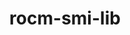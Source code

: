 ---
title: "rocm-smi-lib"
layout: cache
categories: [package, develop]
meta: {"versions": ["6.1.2"], "compilers": ["gcc@=11.4.0"], "oss": ["ubuntu22.04"], "platforms": ["linux"], "targets": ["x86_64_v3"], "stacks": ["e4s", "ml-linux-x86_64-rocm", "root"], "num_specs": 14, "num_specs_by_stack": {"root": 14, "e4s": 9, "ml-linux-x86_64-rocm": 5}}
spec_details: [{"hash": "23ep2jjq7jrfzrt2lj5ldfbkxvjdq263", "compiler": "gcc@=11.4.0", "versions": ["6.1.2"], "os": "ubuntu22.04", "platform": "linux", "target": "x86_64_v3", "variants": ["~asan", "build_system=cmake", "build_type=Release", "generator=make", "~ipo", "patches=62be726", "+shared"], "stacks": ["root", "e4s"], "size": "-", "tarball": "https://binaries.spack.io/develop/build_cache/linux-ubuntu22.04-x86_64_v3/gcc-11.4.0/rocm-smi-lib-6.1.2/linux-ubuntu22.04-x86_64_v3-gcc-11.4.0-rocm-smi-lib-6.1.2-23ep2jjq7jrfzrt2lj5ldfbkxvjdq263.spack"}, {"hash": "u4h5kvbcnny4ucj4wjq6syjchb2h5lsn", "compiler": "gcc@=11.4.0", "versions": ["6.1.2"], "os": "ubuntu22.04", "platform": "linux", "target": "x86_64_v3", "variants": ["~asan", "build_system=cmake", "build_type=Release", "generator=make", "~ipo", "patches=62be726", "+shared"], "stacks": ["root", "e4s"], "size": "-", "tarball": "https://binaries.spack.io/develop/build_cache/linux-ubuntu22.04-x86_64_v3/gcc-11.4.0/rocm-smi-lib-6.1.2/linux-ubuntu22.04-x86_64_v3-gcc-11.4.0-rocm-smi-lib-6.1.2-u4h5kvbcnny4ucj4wjq6syjchb2h5lsn.spack"}, {"hash": "gjc5ajqnqkfqg3ghw37umaofkf52aqje", "compiler": "gcc@=11.4.0", "versions": ["6.1.2"], "os": "ubuntu22.04", "platform": "linux", "target": "x86_64_v3", "variants": ["~asan", "build_system=cmake", "build_type=Release", "generator=make", "~ipo", "patches=62be726", "+shared"], "stacks": ["root", "e4s"], "size": "-", "tarball": "https://binaries.spack.io/develop/build_cache/linux-ubuntu22.04-x86_64_v3/gcc-11.4.0/rocm-smi-lib-6.1.2/linux-ubuntu22.04-x86_64_v3-gcc-11.4.0-rocm-smi-lib-6.1.2-gjc5ajqnqkfqg3ghw37umaofkf52aqje.spack"}, {"hash": "dodg6p2omu27tuuvwmgt6utqnoxafqxe", "compiler": "gcc@=11.4.0", "versions": ["6.1.2"], "os": "ubuntu22.04", "platform": "linux", "target": "x86_64_v3", "variants": ["~asan", "build_system=cmake", "build_type=Release", "generator=make", "~ipo", "patches=62be726", "+shared"], "stacks": ["root", "e4s"], "size": "-", "tarball": "https://binaries.spack.io/develop/build_cache/linux-ubuntu22.04-x86_64_v3/gcc-11.4.0/rocm-smi-lib-6.1.2/linux-ubuntu22.04-x86_64_v3-gcc-11.4.0-rocm-smi-lib-6.1.2-dodg6p2omu27tuuvwmgt6utqnoxafqxe.spack"}, {"hash": "tgyrr5ngxpk3qoxds5xis7udl7hb2kzf", "compiler": "gcc@=11.4.0", "versions": ["6.1.2"], "os": "ubuntu22.04", "platform": "linux", "target": "x86_64_v3", "variants": ["~asan", "build_system=cmake", "build_type=Release", "generator=make", "~ipo", "patches=62be726", "+shared"], "stacks": ["root", "e4s"], "size": "-", "tarball": "https://binaries.spack.io/develop/build_cache/linux-ubuntu22.04-x86_64_v3/gcc-11.4.0/rocm-smi-lib-6.1.2/linux-ubuntu22.04-x86_64_v3-gcc-11.4.0-rocm-smi-lib-6.1.2-tgyrr5ngxpk3qoxds5xis7udl7hb2kzf.spack"}, {"hash": "lyf72mu2y2scc35icwuankg2sayknssh", "compiler": "gcc@=11.4.0", "versions": ["6.1.2"], "os": "ubuntu22.04", "platform": "linux", "target": "x86_64_v3", "variants": ["~asan", "build_system=cmake", "build_type=Release", "generator=make", "~ipo", "patches=62be726", "+shared"], "stacks": ["root", "e4s"], "size": "-", "tarball": "https://binaries.spack.io/develop/build_cache/linux-ubuntu22.04-x86_64_v3/gcc-11.4.0/rocm-smi-lib-6.1.2/linux-ubuntu22.04-x86_64_v3-gcc-11.4.0-rocm-smi-lib-6.1.2-lyf72mu2y2scc35icwuankg2sayknssh.spack"}, {"hash": "cravk5izxde35goduzaxqdb5437ddg46", "compiler": "gcc@=11.4.0", "versions": ["6.1.2"], "os": "ubuntu22.04", "platform": "linux", "target": "x86_64_v3", "variants": ["~asan", "build_system=cmake", "build_type=Release", "generator=make", "~ipo", "patches=62be726", "+shared"], "stacks": ["root", "e4s"], "size": "-", "tarball": "https://binaries.spack.io/develop/build_cache/linux-ubuntu22.04-x86_64_v3/gcc-11.4.0/rocm-smi-lib-6.1.2/linux-ubuntu22.04-x86_64_v3-gcc-11.4.0-rocm-smi-lib-6.1.2-cravk5izxde35goduzaxqdb5437ddg46.spack"}, {"hash": "6d6hcriflry5h5gdoq5w5leh7bbmthgl", "compiler": "gcc@=11.4.0", "versions": ["6.1.2"], "os": "ubuntu22.04", "platform": "linux", "target": "x86_64_v3", "variants": ["~asan", "build_system=cmake", "build_type=Release", "generator=make", "~ipo", "patches=62be726", "+shared"], "stacks": ["root", "e4s"], "size": "-", "tarball": "https://binaries.spack.io/develop/build_cache/linux-ubuntu22.04-x86_64_v3/gcc-11.4.0/rocm-smi-lib-6.1.2/linux-ubuntu22.04-x86_64_v3-gcc-11.4.0-rocm-smi-lib-6.1.2-6d6hcriflry5h5gdoq5w5leh7bbmthgl.spack"}, {"hash": "n67kt6utzyqyneu5tqarbrbtnr5qdlhn", "compiler": "gcc@=11.4.0", "versions": ["6.1.2"], "os": "ubuntu22.04", "platform": "linux", "target": "x86_64_v3", "variants": ["~asan", "build_system=cmake", "build_type=Release", "generator=make", "~ipo", "patches=62be726", "+shared"], "stacks": ["root", "e4s"], "size": "-", "tarball": "https://binaries.spack.io/develop/build_cache/linux-ubuntu22.04-x86_64_v3/gcc-11.4.0/rocm-smi-lib-6.1.2/linux-ubuntu22.04-x86_64_v3-gcc-11.4.0-rocm-smi-lib-6.1.2-n67kt6utzyqyneu5tqarbrbtnr5qdlhn.spack"}, {"hash": "cagehigndk3utcow3yve5guzshurvrom", "compiler": "gcc@=11.4.0", "versions": ["6.1.2"], "os": "ubuntu22.04", "platform": "linux", "target": "x86_64_v3", "variants": ["~asan", "build_system=cmake", "build_type=Release", "generator=make", "~ipo", "patches=62be726", "+shared"], "stacks": ["ml-linux-x86_64-rocm", "root"], "size": "-", "tarball": "https://binaries.spack.io/develop/build_cache/linux-ubuntu22.04-x86_64_v3/gcc-11.4.0/rocm-smi-lib-6.1.2/linux-ubuntu22.04-x86_64_v3-gcc-11.4.0-rocm-smi-lib-6.1.2-cagehigndk3utcow3yve5guzshurvrom.spack"}, {"hash": "a33fll3dt4offmsvdritjahvkaknqojd", "compiler": "gcc@=11.4.0", "versions": ["6.1.2"], "os": "ubuntu22.04", "platform": "linux", "target": "x86_64_v3", "variants": ["~asan", "build_system=cmake", "build_type=Release", "generator=make", "~ipo", "patches=62be726", "+shared"], "stacks": ["ml-linux-x86_64-rocm", "root"], "size": "-", "tarball": "https://binaries.spack.io/develop/build_cache/linux-ubuntu22.04-x86_64_v3/gcc-11.4.0/rocm-smi-lib-6.1.2/linux-ubuntu22.04-x86_64_v3-gcc-11.4.0-rocm-smi-lib-6.1.2-a33fll3dt4offmsvdritjahvkaknqojd.spack"}, {"hash": "bhcmokpgzg6zurgqhmp2ps32uzxdpv2r", "compiler": "gcc@=11.4.0", "versions": ["6.1.2"], "os": "ubuntu22.04", "platform": "linux", "target": "x86_64_v3", "variants": ["~asan", "build_system=cmake", "build_type=Release", "generator=make", "~ipo", "patches=62be726", "+shared"], "stacks": ["ml-linux-x86_64-rocm", "root"], "size": "-", "tarball": "https://binaries.spack.io/develop/build_cache/linux-ubuntu22.04-x86_64_v3/gcc-11.4.0/rocm-smi-lib-6.1.2/linux-ubuntu22.04-x86_64_v3-gcc-11.4.0-rocm-smi-lib-6.1.2-bhcmokpgzg6zurgqhmp2ps32uzxdpv2r.spack"}, {"hash": "c6sq443wm6zoandd7lg2txd7vsf4fs23", "compiler": "gcc@=11.4.0", "versions": ["6.1.2"], "os": "ubuntu22.04", "platform": "linux", "target": "x86_64_v3", "variants": ["~asan", "build_system=cmake", "build_type=Release", "generator=make", "~ipo", "patches=62be726", "+shared"], "stacks": ["ml-linux-x86_64-rocm", "root"], "size": "-", "tarball": "https://binaries.spack.io/develop/build_cache/linux-ubuntu22.04-x86_64_v3/gcc-11.4.0/rocm-smi-lib-6.1.2/linux-ubuntu22.04-x86_64_v3-gcc-11.4.0-rocm-smi-lib-6.1.2-c6sq443wm6zoandd7lg2txd7vsf4fs23.spack"}, {"hash": "nbggmdkrdktysmdz52gj5s4kvp6cbezl", "compiler": "gcc@=11.4.0", "versions": ["6.1.2"], "os": "ubuntu22.04", "platform": "linux", "target": "x86_64_v3", "variants": ["~asan", "build_system=cmake", "build_type=Release", "generator=make", "~ipo", "patches=62be726", "+shared"], "stacks": ["ml-linux-x86_64-rocm", "root"], "size": "-", "tarball": "https://binaries.spack.io/develop/build_cache/linux-ubuntu22.04-x86_64_v3/gcc-11.4.0/rocm-smi-lib-6.1.2/linux-ubuntu22.04-x86_64_v3-gcc-11.4.0-rocm-smi-lib-6.1.2-nbggmdkrdktysmdz52gj5s4kvp6cbezl.spack"}]
---